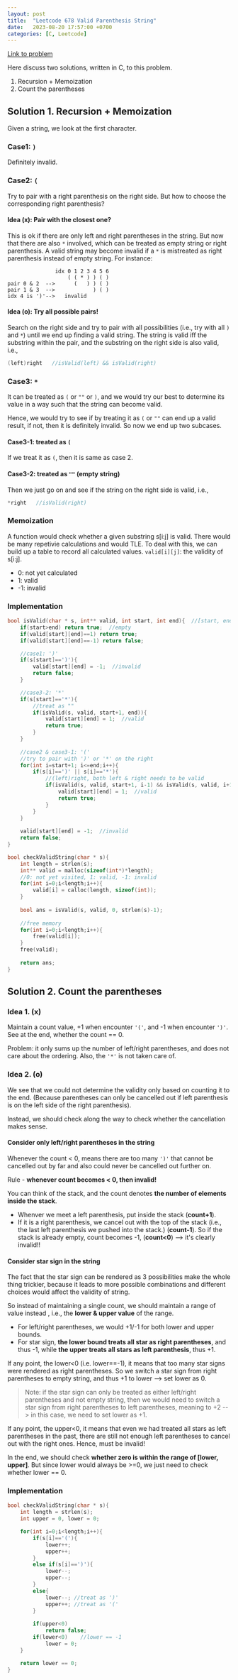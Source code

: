 ```yaml
---
layout: post
title:  "Leetcode 678 Valid Parenthesis String"
date:   2023-08-20 17:57:00 +0700
categories: [C, Leetcode]
---
```


[Link to problem](https://leetcode.com/problems/valid-parenthesis-string/description/)

Here discuss two solutions, written in C, to this problem.
1. Recursion + Memoization
2. Count the parentheses

## Solution 1. Recursion + Memoization
Given a string, we look at the first character.

### Case1: `)`

Definitely invalid.

### Case2: `(`

Try to pair with a right parenthesis on the right side. But how to choose the corresponding right parenthesis?

#### Idea (x): Pair with the closest one?

This is ok if there are only left and right parentheses in the string. But now that there are also `*` involved, which can be treated as empty string or right parenthesis. A valid string may become invalid if a `*` is mistreated as right parenthesis instead of empty string.  For instance:

```
               idx 0 1 2 3 4 5 6
                   ( ( * ) ) ( )
pair 0 & 2  -->      (   ) ) ( )        
pair 1 & 3  -->            ) ( )
idx 4 is ')'-->   invalid
```

#### Idea (o): Try all possible pairs!

Search on the right side and try to pair with all possibilities (i.e., try with all `)` and `*`) until we end up finding a valid string.
The string is valid iff the substring within the pair, and the substring on the right side is also valid, i.e.,

```cpp
(left)right   //isValid(left) && isValid(right)
```

### Case3: `*`

It can be treated as `(` or `""` or `)`, and we would try our best to determine its value in a way such that the string can become valid.

Hence, we would try to see if by treating it as `(` or `""`  can end up a valid result, if not, then it is definitely invalid. So now we end up two subcases.


#### Case3-1: treated as `(`

If we treat it as `(`, then it is same as case 2.

#### Case3-2: treated as `""` (empty string)
Then we just go on and see if the string on the right side is valid, i.e.,

```cpp
*right   //isValid(right)
```

### Memoization

A function would check whether a given substring s[i:j] is valid. There would be many repetivie calculations and would TLE. To deal with this, we can build up a table to record all calculated values.
`valid[i][j]`: the validity of s[i:j]. 

* 0: not yet calculated
* 1: valid
* -1: invalid

### Implementation

```cpp
bool isValid(char * s, int** valid, int start, int end){  //[start, end]
    if(start>end) return true;  //empty
    if(valid[start][end]==1) return true;
    if(valid[start][end]==-1) return false;

    //case1: ')'
    if(s[start]==')'){
        valid[start][end] = -1;  //invalid
        return false;
    }

    //case3-2: '*'
    if(s[start]=='*'){
        //treat as ""
        if(isValid(s, valid, start+1, end)){
            valid[start][end] = 1;  //valid
            return true;
        }
    }
    
    //case2 & case3-1: '('
    //try to pair with ')' or '*' on the right
    for(int i=start+1; i<=end;i++){
        if(s[i]==')' || s[i]=='*'){
            //(left)right, both left & right needs to be valid
            if(isValid(s, valid, start+1, i-1) && isValid(s, valid, i+1, end)){
                valid[start][end] = 1;  //valid
                return true;
            }
        }
    }
    
    valid[start][end] = -1;  //invalid
    return false;
}

bool checkValidString(char * s){
    int length = strlen(s);
    int** valid = malloc(sizeof(int*)*length);
    //0: not yet visited, 1: valid, -1: invalid
    for(int i=0;i<length;i++){
        valid[i] = calloc(length, sizeof(int));
    }
    
    bool ans = isValid(s, valid, 0, strlen(s)-1);
    
    //free memory
    for(int i=0;i<length;i++){
        free(valid[i]);
    }
    free(valid);
    
    return ans;
}
```

## Solution 2. Count the parentheses

### Idea 1. (x)

Maintain a count value, +1 when encounter `'('`, and -1 when encounter `')'`. See at the end, whether the count == 0.

Problem: it only sums up the number of left/right parentheses, and does not care about the ordering. Also, the `'*'` is not taken care of.


### Idea 2. (o)

We see that we could not determine the validity only based on counting it to the end. (Because parentheses can only be cancelled out if left parenthesis is on the left side of the right parenthesis).

Instead, we should check along the way to check whether the cancellation makes sense.

#### Consider only left/right parentheses in the string

Whenever the count < 0, means there are too many `')'` that cannot be cancelled out by far and also could never be cancelled out further on.

Rule - **whenever count becomes < 0, then invalid!** 

You can think of the stack, and the count denotes **the number of elements inside the stack**.

* Whenver we meet a left parenthesis, put inside the stack (**count+1**). 
* If it is a right parenthesis, we cancel out with the top of the stack (i.e., the last left parenthesis we pushed into the stack.) (**count-1**). So if the stack is already empty, count becomes -1,  (**count<0**) --> it's clearly invalid!!

#### Consider star sign in the string

The fact that the star sign can be rendered as 3 possibilities make the whole thing trickier, because it leads to more possible combinations and different choices would affect the validity of string.

So instead of maintaining a single count, we should maintain a range of value instead , i.e., the **lower & upper value** of the range.

* For left/right parentheses, we would +1/-1 for both lower and upper bounds.
* For star sign, **the lower bound treats all star as right parentheses**, and thus -1, while **the upper treats all stars as left parenthesis**, thus +1.

If any point, the lower<0 (i.e. lower==-1), it means that too many star signs were rendered as right parentheses. So we switch a star sign from right parentheses to empty string, and thus +1 to lower --> set lower as 0.

> Note: if the star sign can only be treated as either left/right parentheses and not empty string, then we would need to switch a star sign from right parentheses to left parentheses, meaning to +2 --> in this case, we need to set lower as +1.

If any point, the upper<0, it means that even we had treated all stars as left parentheses in the past, there are still not enough left parentheses to cancel out with the right ones. Hence, must be invalid!

In the end, we should check **whether zero is within the range of [lower, upper]**. But since lower would always be >=0, we just need to check whether lower == 0.

### Implementation

```cpp
bool checkValidString(char * s){
    int length = strlen(s);
    int upper = 0, lower = 0;

    for(int i=0;i<length;i++){
        if(s[i]=='('){
            lower++;
            upper++;
        }
        else if(s[i]==')'){
            lower--;
            upper--;
        }
        else{
            lower--; //treat as ')' 
            upper++; //treat as '('
        }
        
        if(upper<0) 
            return false;
        if(lower<0)    //lower == -1
            lower = 0; 
    }

    return lower == 0;
}
```